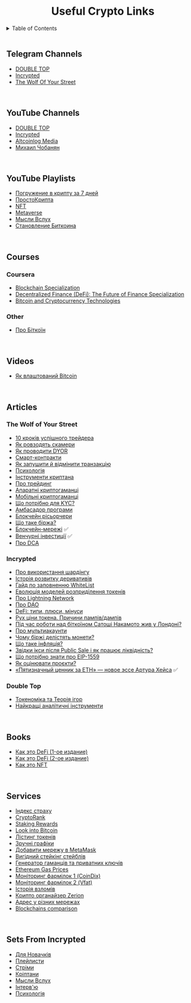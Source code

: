 <h1 align="center">Useful Crypto Links</h1>


<!-- TABLE OF CONTENTS -->
<details>
  <summary>Table of Contents</summary>
  <br />
  <ol>
    <li><a href="#telegram-channels">Telegram Channels</a></li>
    <li><a href="#youtube-channels">YouTube Channels</a></li>
    <li><a href="#youtube-playlists">YouTube Playlists</a></li>
    <li><a href="#courses">Courses</a></li>
    <li><a href="#videos">Videos</a></li>
    <li><a href="#articles">Articles</a></li>
    <li><a href="#books">Books</a></li>
    <li><a href="#services">Services</a></li>
    <li><a href="#sets-from-incrypted">Sets From Incrypted</a></li>
  </ol>
</details>

</br>


## Telegram Channels
* [DOUBLE TOP](https://t.me/doubletop)
* [Incrypted](https://t.me/incrypted)
* [The Wolf Of Your Street](https://t.me/TheWolfOfYourStreet)

</br>

## YouTube Channels
* [DOUBLE TOP](https://www.youtube.com/c/DOUBLETOP_IO)
* [Incrypted](https://www.youtube.com/c/Incryptednet)
* [Altcoinlog Media](https://www.youtube.com/channel/UCwidv9P4smbtAP_otIFYmKg)
* [Михаил Чобанян](https://www.youtube.com/c/MichaelChobanianOne)

</br>

## YouTube Playlists
* [Погружение в крипту за 7 дней](https://www.youtube.com/playlist?list=PLsJDzAldPQJSNRfN3RKEf4GDcpnDksnIP)
* [ПростоКрипта](https://www.youtube.com/playlist?list=PLsJDzAldPQJSx5XuqV1RKiBJxlLCEboKk)
* [NFT](https://www.youtube.com/playlist?list=PLsJDzAldPQJSsIfJOgHMsbLYNAkq2zY-C)
* [Metaverse](https://www.youtube.com/playlist?list=PLsJDzAldPQJS1xyN2DFgnrACNYXoeLZZy)
* [Мысли Вслух](https://www.youtube.com/playlist?list=PLsJDzAldPQJTRBiDdqXTYYEHYdFY2jJbT)
* [Становление Биткоина](https://youtube.com/playlist?list=PLsJDzAldPQJSBAZxpcB3seOl7rAb0MdNl)

</br>

## Courses

### Coursera
* [Blockchain Specialization](https://www.coursera.org/specializations/blockchain)
* [Decentralized Finance (DeFi): The Future of Finance Specialization](https://www.coursera.org/specializations/decentralized-finance-duke)
* [Bitcoin and Cryptocurrency Technologies](https://www.coursera.org/learn/cryptocurrency)

### Other
* [Про Біткоїн](https://alexsattva.notion.site/742d0c23a2924e83822125819de5c645)

</br>

## Videos
* [Як влаштований Bitcoin](https://www.youtube.com/watch?v=Juv9v8wWa0I)

</br>

## Articles

### The Wolf of Your Street
* [10 кроків успішного трейдера](https://incrypted.com/10-steps-of-successful-crypto-trader/)
* [Як ровзодять скамери](https://incrypted.com/how-they-steal-your-funds/)
* [Як проводити DYOR](https://incrypted.com/do-your-own-research/)
* [Смарт-контракти](https://incrypted.com/smart-contracts-what-is-it/)
* [Як запушити й відмінити транзакцію](https://incrypted.com/how-to-push-or-cancel-transaction/)
* [Психологія](https://incrypted.com/psychology-market-and-investors/)
* [Інструменти криптана](https://incrypted.com/useful-crypto-tools/)
* [Про трейдинг](https://incrypted.com/what-about-trading/)
* [Апаратні криптогаманці](https://incrypted.com/hardware-cryptocurrency-wallets/)
* [Мобільні криптогаманці](https://incrypted.com/mobile-cryptocurrency-wallets/)
* [Що потрібно для KYC?](https://incrypted.com/know-your-customer-how-to/)
* [Амбасадор програми](https://incrypted.com/crypto-ambassador-programs/)
* [Блокчейн рісьорчери](https://incrypted.com/blockchain-explorers-how-to-use/)
* [Що таке біржа?](https://incrypted.com/what-is-an-exchange/)
* [Блокчейн-мережі](https://incrypted.com/blockchain-networks/) ✅
* [Венчурні інвестиції](https://incrypted.com/venture-investments/) ✅
* [Про DCA](https://incrypted.com/dollar-cost-averaging/)

### Incrypted
* [Про використання шардінгу](https://incrypted.com/sharding/)
* [Історія розвитку деривативів](https://incrypted.com/history-bitcoin-derivative/)
* [Гайд по заповненню WhiteList](https://incrypted.com/whitelist-instruction/)
* [Еволюція моделей розприділення токенів](https://incrypted.com/the-evolution-of-token-distribution-models/)
* [Про Lightning Network](https://incrypted.com/lightning-network-how-it-works/)
* [Про DAO](https://incrypted.com/what-should-know-about-dao/)
* [DeFi: типи, плюси, мінуси](https://incrypted.com/types-of-defi-their-pros-and-cons-1inch/)
* [Рух ціни токена. Причини пампів/дампів](https://incrypted.com/token-price-movement/)
* [Під час роботи над біткоїном Сатоші Накамото жив у Лондоні?](https://incrypted.com/satoshi-nakamoto-lived-in-london-while-working-on-bitcoin/)
* [Про мультиакаунти](https://incrypted.com/multi-accounts-how-to-create-and-use/)
* [Чому біржі делістять монети?](https://incrypted.com/why-exchanges-delisting-altcoins/)
* [Що таке інфляція?](https://incrypted.com/inflation-explained/)
* [Звідки ікси після Public Sale і як працює ліквідність?](https://incrypted.com/how-liquidity-works/)
* [Що потрібно знати про EIP-1559](https://incrypted.com/what-is-eip-1559/)
* [Як оцінювати проєкти?](https://incrypted.com/how-to-evaluate-projects/)
* [«Пятизначный ценник за ETH» — новое эссе Артура Хейса](https://incrypted.com/five-ducking-digits-arthur-hayes/) ✅

### Double Top
* [Токеноміка та Теорія ігор](https://teletype.in/@good_mood/tokenomika)
* [Найкращі аналітичні інструменти](https://teletype.in/@markusrichardofficial/analyticaltools)

</br>

## Books
* [Как это DeFi (1-ое издание)](https://assets.coingecko.com/books/how-to-defi/How_to_DeFi_Russian.pdf)
* [Как это DeFi (2-ое издание)](https://drive.google.com/file/d/1xx3obCxxE93CPI0jBBETrxYdi_KNsBvQ/view?usp=sharing)
* [Как это NFT](https://drive.google.com/file/d/1RsI0lxzpRVaGYDZBmVxYYGgZRl45IWV9/view?usp=sharing)

</br>

## Services
* [Індекс страху](https://alternative.me/crypto/fear-and-greed-index/)
* [CryptoRank](https://cryptorank.io/)
* [Staking Rewards](https://www.stakingrewards.com/)
* [Look into Bitcoin](https://www.lookintobitcoin.com/)
* [Лістинг токенів](https://vestlab.io/)
* [Зручні графіки](https://ru.tradingview.com/)
* [Добавити мережу в MetaMask](https://chainlist.org/)
* [Вигідний стейкінг стейблів](https://stargate.finance/)
* [Генератор гаманців та приватних ключів](https://cointool.app/createWallet)
* [Ethereum Gas Prices](https://chrome.google.com/webstore/detail/ethereum-gas-prices/njbclohenpagagafbmdipcdoogfpnfhp)
* [Моніторинг фармілок 1 (CoinDix)](https://coindix.com/)
* [Моніторинг фармілок 2 (Vfat)](https://vfat.tools)
* [Історія взломів](https://rekt.news/ru/)
* [Крипто органайзер Zerion](https://zerion.io/)
* [Адрес у різних мережах](https://blockscan.com/)
* [Blockchains comparison](https://blockchain-comparison.com/)

</br>

## Sets From Incrypted
* [Для Новачків](https://t.me/incrypted/12057)
* [Плейлисти](https://t.me/incrypted/12319)
* [Стріми](https://t.me/incrypted/12081)
* [Кріптани](https://t.me/incrypted/12076)
* [Мысли Вслух](https://t.me/incrypted/12069)
* [Інтерв'ю](https://t.me/incrypted/12047)
* [Психологія](https://t.me/incrypted/12927)
